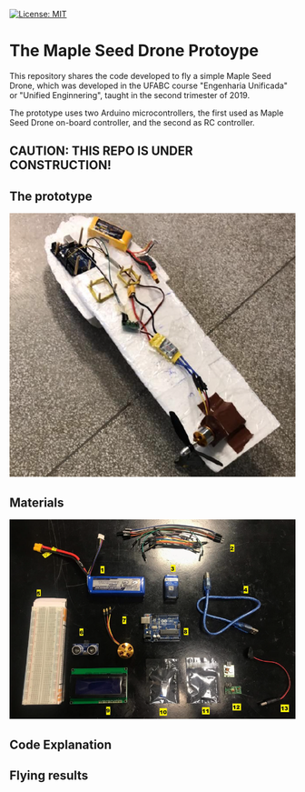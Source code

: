 [![License: MIT](https://img.shields.io/badge/License-MIT-yellow.svg)](https://opensource.org/licenses/MIT)

# The Maple Seed Drone Protoype
This repository shares the code developed to fly a simple Maple Seed Drone,  which was developed in the UFABC course "Engenharia Unificada" or "Unified Enginnering", taught in  the second trimester of 2019.

The prototype uses two Arduino microcontrollers, the first used as Maple Seed Drone on-board controller, and the second as RC controller.

## CAUTION: THIS REPO IS UNDER CONSTRUCTION!

## The prototype

![Maple Seed Drone Prototype](images/maple-seed-drone.png)

## Materials

![Main Materials](images/drone-materials.png)

## Code Explanation

## Flying results
